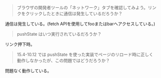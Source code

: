 > ブラウザの開発者ツールの「ネットワーク」タブを確認してみよう。リンクをクリックしたときに通信は発生しているだろうか？

通信は発生している。(fetch APIを使用してfooまたはbarへアクセスしている。)
> pushState はいつ実行されているだろうか？

リンク押下時。
> 15.4-10.12 では pushState を使った実装でページのリロード時に正しく動作しなかったが、この問題ではどうだろうか？

問題なく動作している。
